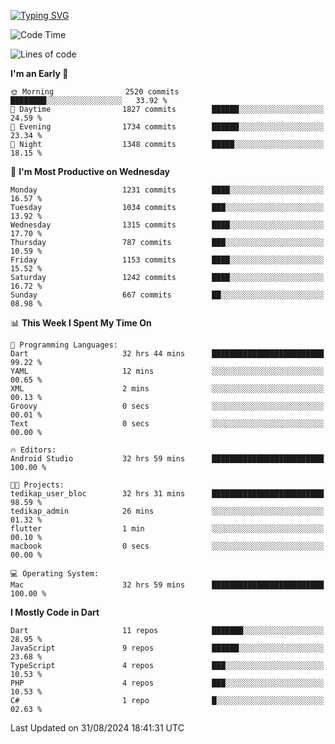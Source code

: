 
<a href="https://git.io/typing-svg"><img src="https://readme-typing-svg.demolab.com?font=Source+Code+Pro&pause=1000&random=false&width=435&lines=Hey+%F0%9F%A5%B6+iam+Yaskraz" alt="Typing SVG" /></a>
<!--START_SECTION:waka-->
![Code Time](http://img.shields.io/badge/Code%20Time-567%20hrs%2020%20mins-blue)

![Lines of code](https://img.shields.io/badge/From%20Hello%20World%20I%27ve%20Written-4.6%20million%20lines%20of%20code-blue)

**I'm an Early 🐤** 

```text
🌞 Morning                2520 commits        ████████░░░░░░░░░░░░░░░░░   33.92 % 
🌆 Daytime                1827 commits        ██████░░░░░░░░░░░░░░░░░░░   24.59 % 
🌃 Evening                1734 commits        ██████░░░░░░░░░░░░░░░░░░░   23.34 % 
🌙 Night                  1348 commits        █████░░░░░░░░░░░░░░░░░░░░   18.15 % 
```
📅 **I'm Most Productive on Wednesday** 

```text
Monday                   1231 commits        ████░░░░░░░░░░░░░░░░░░░░░   16.57 % 
Tuesday                  1034 commits        ███░░░░░░░░░░░░░░░░░░░░░░   13.92 % 
Wednesday                1315 commits        ████░░░░░░░░░░░░░░░░░░░░░   17.70 % 
Thursday                 787 commits         ███░░░░░░░░░░░░░░░░░░░░░░   10.59 % 
Friday                   1153 commits        ████░░░░░░░░░░░░░░░░░░░░░   15.52 % 
Saturday                 1242 commits        ████░░░░░░░░░░░░░░░░░░░░░   16.72 % 
Sunday                   667 commits         ██░░░░░░░░░░░░░░░░░░░░░░░   08.98 % 
```


📊 **This Week I Spent My Time On** 

```text
💬 Programming Languages: 
Dart                     32 hrs 44 mins      █████████████████████████   99.22 % 
YAML                     12 mins             ░░░░░░░░░░░░░░░░░░░░░░░░░   00.65 % 
XML                      2 mins              ░░░░░░░░░░░░░░░░░░░░░░░░░   00.13 % 
Groovy                   0 secs              ░░░░░░░░░░░░░░░░░░░░░░░░░   00.01 % 
Text                     0 secs              ░░░░░░░░░░░░░░░░░░░░░░░░░   00.00 % 

🔥 Editors: 
Android Studio           32 hrs 59 mins      █████████████████████████   100.00 % 

🐱‍💻 Projects: 
tedikap_user_bloc        32 hrs 31 mins      █████████████████████████   98.59 % 
tedikap_admin            26 mins             ░░░░░░░░░░░░░░░░░░░░░░░░░   01.32 % 
flutter                  1 min               ░░░░░░░░░░░░░░░░░░░░░░░░░   00.10 % 
macbook                  0 secs              ░░░░░░░░░░░░░░░░░░░░░░░░░   00.00 % 

💻 Operating System: 
Mac                      32 hrs 59 mins      █████████████████████████   100.00 % 
```

**I Mostly Code in Dart** 

```text
Dart                     11 repos            ███████░░░░░░░░░░░░░░░░░░   28.95 % 
JavaScript               9 repos             ██████░░░░░░░░░░░░░░░░░░░   23.68 % 
TypeScript               4 repos             ███░░░░░░░░░░░░░░░░░░░░░░   10.53 % 
PHP                      4 repos             ███░░░░░░░░░░░░░░░░░░░░░░   10.53 % 
C#                       1 repo              █░░░░░░░░░░░░░░░░░░░░░░░░   02.63 % 
```




 Last Updated on 31/08/2024 18:41:31 UTC
<!--END_SECTION:waka-->
